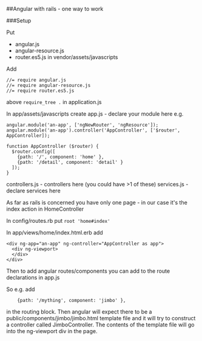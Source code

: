 ##Angular with rails - one way to work

###Setup

Put 
* angular.js
* angular-resource.js
* router.es5.js 
in vendor/assets/javascripts

Add 
```
//= require angular.js
//= require angular-resource.js
//= require router.es5.js
```

above ```require_tree .``` in application.js

In app/assets/javascripts create
app.js - declare your module here e.g.
```
angular.module('an-app', ['ngNewRouter', 'ngResource']);
angular.module('an-app').controller('AppController', ['$router', AppController]);

function AppController ($router) {
  $router.config([
    {path: '/', component: 'home' },
    {path: '/detail', component: 'detail' }
  ]);
}
```

controllers.js - controllers here (you could have >1 of these)
services.js - declare services here

As far as rails is concerned you have only one page - in our case it's the index action in HomeController

In config/routes.rb put 
```root 'home#index'```

In app/views/home/index.html.erb add
```
<div ng-app="an-app" ng-controller="AppController as app">
  <div ng-viewport>
  </div>
</div>
```


Then to add angular routes/components you can add to the route declarations in app.js

So e.g. add
```
    {path: '/mything', component: 'jimbo' },
```
in the routing block. Then angular will expect there to be a public/components/jimbo/jimbo.html template file and it will try to construct a controller called JimboController. The contents of the template file will go into the ng-viewport div in the page.


